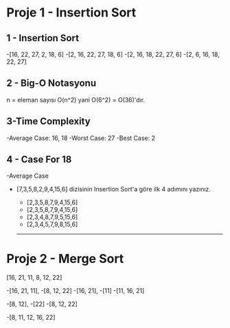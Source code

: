 # Proje 1 - Insertion Sort

## 1 - Insertion Sort
-[16, 22, 27, 2, 18, 6]
-[2, 16, 22, 27, 18, 6]
-[2, 16, 18, 22, 27, 6]
-[2, 6, 16, 18, 22, 27]

## 2 - Big-O Notasyonu
n = eleman sayısı
O(n^2) yani O(6^2) = O(36)'dır.

## 3-Time Complexity
-Average Case: 16, 18
-Worst Case: 27
-Best Case: 2

## 4 - Case For 18
-Average Case

* [7,3,5,8,2,9,4,15,6] dizisinin Insertion Sort'a göre ilk 4 adımını yazınız.
  * [2,3,5,8,7,9,4,15,6]
  * [2,3,5,8,7,9,4,15,6]
  * [2,3,4,8,7,9,5,15,6]
  * [2,3,4,5,7,9,8,15,6]
  
  ***
  
# Proje 2 - Merge Sort

[16, 21, 11, 8, 12, 22]

-[16, 21, 11], -[8, 12, 22]
-[16, 21], -[11]
-[11, 16, 21]

-[8, 12], -[22]
-[8, 12, 22]

-[8, 11, 12, 16, 22]

